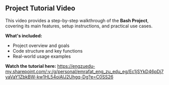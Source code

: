 ## Project Tutorial Video

This video provides a step-by-step walkthrough of the **Bash Project**, covering its main features, setup instructions, and practical use cases.

 **What's included:**
- Project overview and goals
- Code structure and key functions
- Real-world usage examples

**Watch the tutorial here:**
https://engzuedu-my.sharepoint.com/:v:/g/personal/emrafat_eng_zu_edu_eg/Ec1jSYkD46pDj7yaVaY1ZbkBW-kw1HL54oiAlJ2Uhgq-Dg?e=C0SS26
